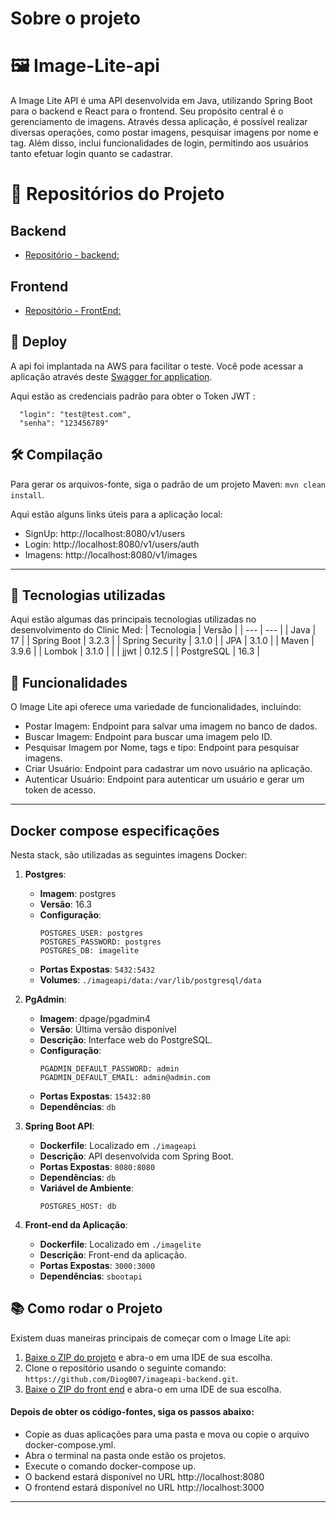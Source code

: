 # Sobre o projeto 

# 🖼️ Image-Lite-api


A Image Lite API é uma API desenvolvida em Java, utilizando Spring Boot para o backend e React para o frontend. Seu propósito central é o gerenciamento de imagens. Através dessa aplicação, é possível realizar diversas operações, como postar imagens, pesquisar imagens por nome e tag. Além disso, inclui funcionalidades de login, permitindo aos usuários tanto efetuar login quanto se cadastrar.

# 📂 Repositórios do Projeto
## Backend
- [Repositório - backend:](https://github.com/Diog007/ImageLiteApi-backend#/)
## Frontend
- [Repositório - FrontEnd:](http://ec2-3-129-57-99.us-east-2.compute.amazonaws.com:3000/login#/)



## 🚀 Deploy 
A api foi implantada na AWS para facilitar o teste. Você pode acessar a aplicação através deste
[Swagger for application](https://github.com/Diog007/ImageLite-FrontEnd#/).

Aqui estão as credenciais padrão para obter o Token JWT :


      "login": "test@test.com",
      "senha": "123456789"



## 🛠️ Compilação
Para gerar os arquivos-fonte, siga o padrão de um projeto Maven: `mvn clean install`.

Aqui estão alguns links úteis para a aplicação local:
- SignUp: http://localhost:8080/v1/users
- Login: http://localhost:8080/v1/users/auth
- Imagens: http://localhost:8080/v1/images
---

## 🧰 Tecnologias utilizadas
Aqui estão algumas das principais tecnologias utilizadas no desenvolvimento do Clinic Med:
| Tecnologia | Versão |
| --- | --- |
| Java | 17 |
| Spring Boot | 3.2.3 |
| Spring Security | 3.1.0 |
| JPA | 3.1.0 |
| Maven | 3.9.6 |
| Lombok | 3.1.0 | |
| jjwt | 0.12.5 |
| PostgreSQL | 16.3 |

## 🎯 Funcionalidades
O Image Lite api oferece uma variedade de funcionalidades, incluindo:
- Postar Imagem: Endpoint para salvar uma imagem no banco de dados.
- Buscar Imagem: Endpoint para buscar uma imagem pelo ID.
- Pesquisar Imagem por Nome, tags e tipo: Endpoint para pesquisar imagens.
- Criar Usuário: Endpoint para cadastrar um novo usuário na aplicação.
- Autenticar Usuário: Endpoint para autenticar um usuário e gerar um token de acesso.
---

## Docker compose especificações

Nesta stack, são utilizadas as seguintes imagens Docker:

1. **Postgres**:
   - **Imagem**: postgres
   - **Versão**: 16.3
   - **Configuração**:
     ```
     POSTGRES_USER: postgres
     POSTGRES_PASSWORD: postgres
     POSTGRES_DB: imagelite
     ```
   - **Portas Expostas**: `5432:5432`
   - **Volumes**: `./imageapi/data:/var/lib/postgresql/data`

2. **PgAdmin**:
   - **Imagem**: dpage/pgadmin4
   - **Versão**: Última versão disponível
   - **Descrição**: Interface web do PostgreSQL.
   - **Configuração**:
     ```
     PGADMIN_DEFAULT_PASSWORD: admin
     PGADMIN_DEFAULT_EMAIL: admin@admin.com
     ```
   - **Portas Expostas**: `15432:80`
   - **Dependências**: `db`

3. **Spring Boot API**:
   - **Dockerfile**: Localizado em `./imageapi`
   - **Descrição**: API desenvolvida com Spring Boot.
   - **Portas Expostas**: `8080:8080`
   - **Dependências**: `db`
   - **Variável de Ambiente**:
     ```
     POSTGRES_HOST: db
     ```

4. **Front-end da Aplicação**:
   - **Dockerfile**: Localizado em `./imagelite`
   - **Descrição**: Front-end da aplicação.
   - **Portas Expostas**: `3000:3000`
   - **Dependências**: `sbootapi`


## 📚 Como rodar o Projeto
Existem duas maneiras principais de começar com o Image Lite api:
1. [Baixe o ZIP do projeto](https://github.com/Diog007/imageapi-backend/archive/refs/heads/main.zip) e abra-o em uma IDE de sua escolha.
2. Clone o repositório usando o seguinte comando: `https://github.com/Diog007/imageapi-backend.git`.
3. [Baixe o ZIP do front end](https://github.com/Diog007/ImageLite-Front/archive/refs/heads/main.zip) e abra-o em uma IDE de sua escolha.
#### Depois de obter os código-fontes, siga os passos abaixo:
- Copie as duas aplicações para uma pasta e mova ou copie o arquivo docker-compose.yml.
- Abra o terminal na pasta onde estão os projetos.
- Execute o comando docker-compose up.
- O backend estará disponível no URL http://localhost:8080 
- O frontend estará disponível no URL http://localhost:3000
---
